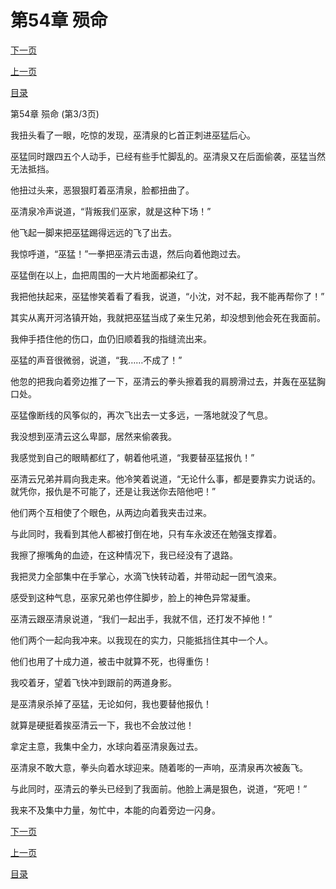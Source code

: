 <h1>第54章   殒命</h1>
            <div><p><a href="./162_%E7%AC%AC55%E7%AB%A0_%E9%9D%A2%E5%85%B7.md">下一页</a></p><p><a href="./160_%E7%AC%AC54%E7%AB%A0_%E6%AE%92%E5%91%BD.md">上一页</a></p><p><a href="../">目录</a></p></div>
            <div><p>第54章   殒命 (第3/3页)</p><p>我扭头看了一眼，吃惊的发现，巫清泉的匕首正刺进巫猛后心。</p><p>巫猛同时跟四五个人动手，已经有些手忙脚乱的。巫清泉又在后面偷袭，巫猛当然无法抵挡。</p><p>他扭过头来，恶狠狠盯着巫清泉，脸都扭曲了。</p><p>巫清泉冷声说道，“背叛我们巫家，就是这种下场！”</p><p>他飞起一脚来把巫猛踢得远远的飞了出去。</p><p>我惊呼道，“巫猛！”一拳把巫清云击退，然后向着他跑过去。</p><p>巫猛倒在以上，血把周围的一大片地面都染红了。</p><p>我把他扶起来，巫猛惨笑着看了看我，说道，“小沈，对不起，我不能再帮你了！”</p><p>其实从离开河洛镇开始，我就把巫猛当成了亲生兄弟，却没想到他会死在我面前。</p><p>我伸手捂住他的伤口，血仍旧顺着我的指缝流出来。</p><p>巫猛的声音很微弱，说道，“我……不成了！”</p><p>他忽的把我向着旁边推了一下，巫清云的拳头擦着我的肩膀滑过去，并轰在巫猛胸口处。</p><p>巫猛像断线的风筝似的，再次飞出去一丈多远，一落地就没了气息。</p><p>我没想到巫清云这么卑鄙，居然来偷袭我。</p><p>我感觉到自己的眼睛都红了，朝着他吼道，“我要替巫猛报仇！”</p><p>巫清云兄弟并肩向我走来。他冷笑着说道，“无论什么事，都是要靠实力说话的。就凭你，报仇是不可能了，还是让我送你去陪他吧！”</p><p>他们两个互相使了个眼色，从两边向着我夹击过来。</p><p>与此同时，我看到其他人都被打倒在地，只有车永波还在勉强支撑着。</p><p>我擦了擦嘴角的血迹，在这种情况下，我已经没有了退路。</p><p>我把灵力全部集中在手掌心，水滴飞快转动着，并带动起一团气浪来。</p><p>感受到这种气息，巫家兄弟也停住脚步，脸上的神色异常凝重。</p><p>巫清云跟巫清泉说道，“我们一起出手，我就不信，还打发不掉他！”</p><p>他们两个一起向我冲来。以我现在的实力，只能抵挡住其中一个人。</p><p>他们也用了十成力道，被击中就算不死，也得重伤！</p><p>我咬着牙，望着飞快冲到跟前的两道身影。</p><p>是巫清泉杀掉了巫猛，无论如何，我也要替他报仇！</p><p>就算是硬挺着挨巫清云一下，我也不会放过他！</p><p>拿定主意，我集中全力，水球向着巫清泉轰过去。</p><p>巫清泉不敢大意，拳头向着水球迎来。随着嘭的一声响，巫清泉再次被轰飞。</p><p>与此同时，巫清云的拳头已经到了我面前。他脸上满是狠色，说道，“死吧！”</p><p>我来不及集中力量，匆忙中，本能的向着旁边一闪身。</p></div>
            <div><p><a href="./162_%E7%AC%AC55%E7%AB%A0_%E9%9D%A2%E5%85%B7.md">下一页</a></p><p><a href="./160_%E7%AC%AC54%E7%AB%A0_%E6%AE%92%E5%91%BD.md">上一页</a></p><p><a href="../">目录</a></p></div>
